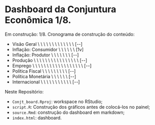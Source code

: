 # Dashboard da Conjuntura Econômica 1/8.

Em construção: 1/8.
Cronograma de construção do conteúdo:

   - Visão Geral \ \ \ \ \ \ \ \ \ \ \ \ \ \[--]
   - Inflação: Consumidor \ \ \ \ \ \ [1v]
   - Inflação: Produtor \ \ \ \ \ \ \ [--]
   - Produção \ \ \ \ \ \ \ \ \ \ \ \ \ \ \ \ [--]
   - Emprego \ \ \ \ \ \ \ \ \ \ \ \ \ \ \ \ \ \ [--]
   - Política Fiscal \ \ \ \ \ \ \ \ \ [--]
   - Política Monetária \ \ \ \ \ \ [--] 
   - Internacional \ \ \ \ \ \ \ \ \ \ \ [--]

Neste Repositório:
 
   - `Conjt_board.Rproj`: workspace no RStudio;
   - `script.R`: Construção dos gráficos antes de colocá-los no painel;
   - `source.Rmd`: construção do dashboard em markdown;
   - `index.html`: dashboard.
